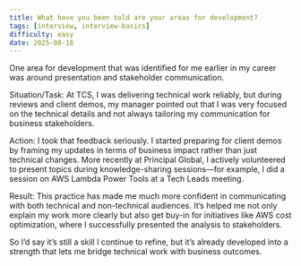 ```yaml
---
title: What have you been told are your areas for development?
tags: [interview, interview-basics]
difficulty: easy
date: 2025-08-16
---
```


One area for development that was identified for me earlier in my career was around presentation and stakeholder communication.

Situation/Task: At TCS, I was delivering technical work reliably, but during reviews and client demos, my manager pointed out that I was very focused on the technical details and not always tailoring my communication for business stakeholders.

Action: I took that feedback seriously. I started preparing for client demos by framing my updates in terms of business impact rather than just technical changes. More recently at Principal Global, I actively volunteered to present topics during knowledge-sharing sessions—for example, I did a session on AWS Lambda Power Tools at a Tech Leads meeting.

Result: This practice has made me much more confident in communicating with both technical and non-technical audiences. It’s helped me not only explain my work more clearly but also get buy-in for initiatives like AWS cost optimization, where I successfully presented the analysis to stakeholders.

So I’d say it’s still a skill I continue to refine, but it’s already developed into a strength that lets me bridge technical work with business outcomes.
